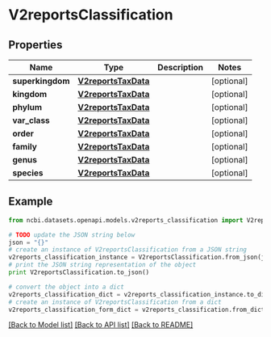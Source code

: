 # V2reportsClassification


## Properties

Name | Type | Description | Notes
------------ | ------------- | ------------- | -------------
**superkingdom** | [**V2reportsTaxData**](V2reportsTaxData.md) |  | [optional] 
**kingdom** | [**V2reportsTaxData**](V2reportsTaxData.md) |  | [optional] 
**phylum** | [**V2reportsTaxData**](V2reportsTaxData.md) |  | [optional] 
**var_class** | [**V2reportsTaxData**](V2reportsTaxData.md) |  | [optional] 
**order** | [**V2reportsTaxData**](V2reportsTaxData.md) |  | [optional] 
**family** | [**V2reportsTaxData**](V2reportsTaxData.md) |  | [optional] 
**genus** | [**V2reportsTaxData**](V2reportsTaxData.md) |  | [optional] 
**species** | [**V2reportsTaxData**](V2reportsTaxData.md) |  | [optional] 

## Example

```python
from ncbi.datasets.openapi.models.v2reports_classification import V2reportsClassification

# TODO update the JSON string below
json = "{}"
# create an instance of V2reportsClassification from a JSON string
v2reports_classification_instance = V2reportsClassification.from_json(json)
# print the JSON string representation of the object
print V2reportsClassification.to_json()

# convert the object into a dict
v2reports_classification_dict = v2reports_classification_instance.to_dict()
# create an instance of V2reportsClassification from a dict
v2reports_classification_form_dict = v2reports_classification.from_dict(v2reports_classification_dict)
```
[[Back to Model list]](../README.md#documentation-for-models) [[Back to API list]](../README.md#documentation-for-api-endpoints) [[Back to README]](../README.md)


